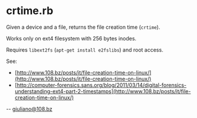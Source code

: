 crtime.rb
=========

Given a device and a file, returns the file creation time (`crtime`).

Works only on ext4 filesystem with 256 bytes inodes.

Requires `libext2fs` (`apt-get install e2fslibs`) and root access.

See:

* [http://www.108.bz/posts/it/file-creation-time-on-linux/](http://www.108.bz/posts/it/file-creation-time-on-linux/)
* [http://computer-forensics.sans.org/blog/2011/03/14/digital-forensics-understanding-ext4-part-2-timestamps](http://www.108.bz/posts/it/file-creation-time-on-linux/)

-- giuliano@108.bz
